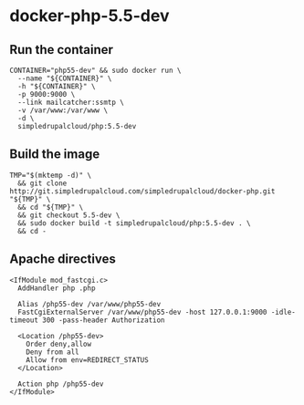 # docker-php-5.5-dev

## Run the container

    CONTAINER="php55-dev" && sudo docker run \
      --name "${CONTAINER}" \
      -h "${CONTAINER}" \
      -p 9000:9000 \
      --link mailcatcher:ssmtp \
      -v /var/www:/var/www \
      -d \
      simpledrupalcloud/php:5.5-dev

## Build the image

    TMP="$(mktemp -d)" \
      && git clone http://git.simpledrupalcloud.com/simpledrupalcloud/docker-php.git "${TMP}" \
      && cd "${TMP}" \
      && git checkout 5.5-dev \
      && sudo docker build -t simpledrupalcloud/php:5.5-dev . \
      && cd -

## Apache directives

    <IfModule mod_fastcgi.c>
      AddHandler php .php

      Alias /php55-dev /var/www/php55-dev
      FastCgiExternalServer /var/www/php55-dev -host 127.0.0.1:9000 -idle-timeout 300 -pass-header Authorization

      <Location /php55-dev>
        Order deny,allow
        Deny from all
        Allow from env=REDIRECT_STATUS
      </Location>

      Action php /php55-dev
    </IfModule>

